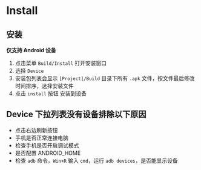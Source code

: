 # Install

## 安装

**仅支持 Android 设备**

1. 点击菜单 `Build/Install` 打开安装窗口
2. 选择 `Device`
3. 安装包列表会显示 `[Project]/Build` 目录下所有 `.apk` 文件，按文件最后修改时间排序，选择安装文件
4. 点击 `install` 按钮 安装到设备



## Device 下拉列表没有设备排除以下原因

- 点击右边刷新按钮
- 手机是否正常连接电脑
- 检查手机是否开启调试模式
- 是否配置 ANDROID_HOME
- 检查 `adb` 命令，`Win+R` 输入 `cmd`，运行 `adb devices`，是否能显示设备



